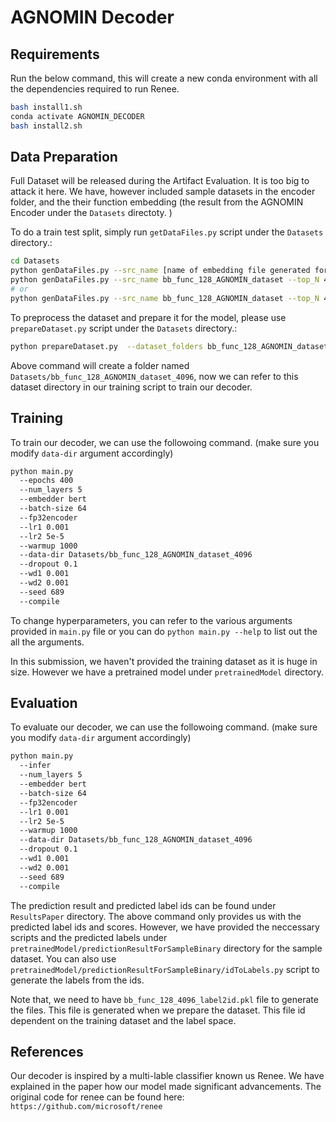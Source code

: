 # AGNOMIN Decoder
## Requirements

Run the below command, this will create a new conda environment with all the dependencies required to run Renee.

```bash
bash install1.sh
conda activate AGNOMIN_DECODER
bash install2.sh
```

## Data Preparation
Full Dataset will be released during the Artifact Evaluation. It is too big to attack it here. We have, however included sample datasets in the encoder folder, and the their function embedding (the result from the AGNOMIN Encoder under the `Datasets` directoty. )


To do a train test split, simply run `getDataFiles.py` script under the `Datasets` directory.:
```bash
cd Datasets
python genDataFiles.py --src_name [name of embedding file generated for the dataset. Assumin it is under embeddings/ directory] --top_N [number of label spaces.] --dataType [specify this to 'eval' if we are preping the dataset for evaluation purpose only, otherwise leave it empty] \
python genDataFiles.py --src_name bb_func_128_AGNOMIN_dataset --top_N 4096 --dataType eval # for eval only
# or
python genDataFiles.py --src_name bb_func_128_AGNOMIN_dataset --top_N 4096 # for train/test dataset 
```

To preprocess the dataset and prepare it for the model, please use `prepareDataset.py` script under the `Datasets` directory.:
```bash
python prepareDataset.py  --dataset_folders bb_func_128_AGNOMIN_dataset_4096
```

Above command will create a folder named `Datasets/bb_func_128_AGNOMIN_dataset_4096`, now we can refer to this dataset directory in our training script to train our decoder.

## Training

To train our decoder, we can use the followoing command. (make sure you modify `data-dir` argument accordingly)
```bash
python main.py
  --epochs 400 
  --num_layers 5 
  --embedder bert 
  --batch-size 64 
  --fp32encoder 
  --lr1 0.001 
  --lr2 5e-5
  --warmup 1000 
  --data-dir Datasets/bb_func_128_AGNOMIN_dataset_4096 
  --dropout 0.1 
  --wd1 0.001 
  --wd2 0.001 
  --seed 689 
  --compile 
```
To change hyperparameters, you can refer to the various arguments provided in `main.py` file or you can do `python main.py --help` to list out the all the arguments.

In this submission, we haven't provided the training dataset as it is huge in size. However we have a pretrained model under `pretrainedModel` directory. 

## Evaluation
To evaluate our decoder, we can use the followoing command. (make sure you modify `data-dir` argument accordingly)
```bash
python main.py 
  --infer 
  --num_layers 5 
  --embedder bert 
  --batch-size 64 
  --fp32encoder 
  --lr1 0.001 
  --lr2 5e-5
  --warmup 1000 
  --data-dir Datasets/bb_func_128_AGNOMIN_dataset_4096 
  --dropout 0.1 
  --wd1 0.001 
  --wd2 0.001 
  --seed 689 
  --compile 
```
The prediction result and predicted label ids can be found under `ResultsPaper` directory.
The above command only provides us with the predicted label ids and scores. However, we have provided the neccessary scripts and the predicted labels under  `pretrainedModel/predictionResultForSampleBinary` directory for the sample dataset. 
You can also use `pretrainedModel/predictionResultForSampleBinary/idToLabels.py` script to generate the labels from the ids.

Note that, we need to have `bb_func_128_4096_label2id.pkl` file to generate the files. This file is generated when we prepare the dataset. This file id dependent on the training dataset and the label space. 

## References
Our decoder is inspired by a multi-lable classifier known us Renee. We have explained in the paper how our model made significant advancements. The original code for renee can be found here: `https://github.com/microsoft/renee`
